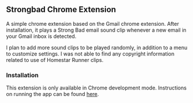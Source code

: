 ## Strongbad Chrome Extension

A simple chrome extension based on the Gmail chrome extension. After installation, it plays a Strong Bad email sound clip whenever a new email in your Gmail inbox is detected. 

I plan to add more sound clips to be played randomly, in addition to a menu to customize settings. I was not able to find any copyright information related to use of Homestar Runner clips.

### Installation

This extension is only available in Chrome development mode. Instructions on running the app can be found [here](https://developer.chrome.com/extensions/getstarted#unpacked).
